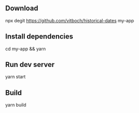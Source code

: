 ## Download

npx degit https://github.com/vitboch/historical-dates my-app

## Install dependencies

cd my-app && yarn

## Run dev server

yarn start

## Build

yarn build